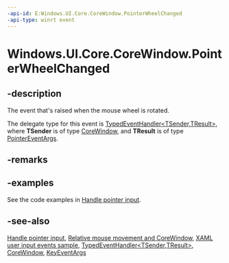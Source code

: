 ```yaml
---
-api-id: E:Windows.UI.Core.CoreWindow.PointerWheelChanged
-api-type: winrt event
---
```


<!-- Event syntax
public event Windows.Foundation.TypedEventHandler PointerWheelChanged<Windows.UI.Core.CoreWindow,  Windows.UI.Core.PointerEventArgs>
-->

# Windows.UI.Core.CoreWindow.PointerWheelChanged

## -description

The event that's raised when the mouse wheel is rotated.

The delegate type for this event is [TypedEventHandler\<TSender,TResult\>](/uwp/api/windows.foundation.typedeventhandler-2), where **TSender** is of type [CoreWindow](/uwp/api/windows.ui.core.corewindow?view=winrt-19041), and **TResult** is of type [PointerEventArgs](/uwp/api/windows.ui.core.pointereventargs).

## -remarks

## -examples

See the code examples in [Handle pointer input](/windows/uwp/design/input/handle-pointer-input).

## -see-also

[Handle pointer input](https://docs.microsoft.com/windows/uwp/design/input/handle-pointer-input), [Relative mouse movement and CoreWindow](/windows/uwp/gaming/relative-mouse-movement), [XAML user input events sample](https://github.com/microsoftarchive/msdn-code-gallery-microsoft/tree/master/Official%20Windows%20Platform%20Sample/Input%20XAML%20user%20input%20events%20sample), [TypedEventHandler\<TSender,TResult\>](/uwp/api/windows.foundation.typedeventhandler-2), [CoreWindow](/uwp/api/windows.ui.core.corewindow?view=winrt-19041), [KeyEventArgs](/uwp/api/windows.ui.core.keyeventargs)
